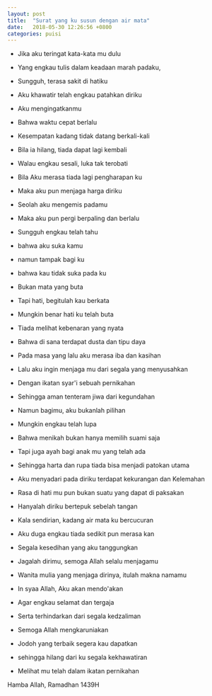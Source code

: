 ```yaml
---
layout: post
title:  "Surat yang ku susun dengan air mata"
date:   2018-05-30 12:26:56 +0800
categories: puisi
---
```




- Jika aku teringat kata-kata mu dulu
- Yang engkau tulis dalam keadaan marah padaku,
- Sungguh, terasa sakit di hatiku
- Aku khawatir telah engkau patahkan diriku

- Aku mengingatkanmu
- Bahwa waktu cepat berlalu
- Kesempatan kadang tidak datang berkali-kali
- Bila ia hilang, tiada dapat lagi kembali
- Walau engkau sesali, luka tak terobati

- Bila Aku merasa tiada lagi pengharapan ku
- Maka aku pun menjaga harga diriku
- Seolah aku mengemis padamu
- Maka aku pun pergi berpaling dan berlalu

- Sungguh engkau telah tahu
- bahwa aku suka kamu
- namun tampak bagi ku
- bahwa kau tidak suka pada ku

- Bukan mata yang buta
- Tapi hati, begitulah kau berkata
- Mungkin benar hati ku telah buta
- Tiada melihat kebenaran yang nyata
- Bahwa di sana terdapat dusta dan tipu daya

- Pada masa yang lalu aku merasa iba dan kasihan
- Lalu aku ingin menjaga mu dari segala yang menyusahkan
- Dengan ikatan syar'i sebuah pernikahan
- Sehingga aman tenteram jiwa dari kegundahan
- Namun bagimu, aku bukanlah pilihan

- Mungkin engkau telah lupa
- Bahwa menikah bukan hanya memilih suami saja
- Tapi juga ayah bagi anak mu yang telah ada
- Sehingga harta dan rupa tiada bisa menjadi patokan utama

- Aku menyadari pada diriku terdapat kekurangan dan Kelemahan
- Rasa di hati mu pun bukan suatu yang dapat di paksakan
- Hanyalah diriku bertepuk sebelah tangan

- Kala sendirian, kadang air mata ku bercucuran
- Aku duga engkau tiada sedikit pun merasa kan
- Segala kesedihan yang aku tanggungkan

- Jagalah dirimu, semoga Allah selalu menjagamu
- Wanita mulia yang menjaga dirinya, itulah makna namamu

- In syaa Allah, Aku akan mendo'akan
- Agar engkau selamat dan tergaja
- Serta terhindarkan dari segala kedzaliman

- Semoga Allah mengkaruniakan
- Jodoh yang terbaik segera kau dapatkan
- sehingga hilang dari ku segala kekhawatiran
- Melihat mu telah dalam ikatan pernikahan


Hamba Allah, Ramadhan 1439H
